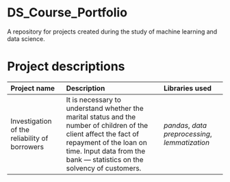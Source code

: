 # DS_Course_Portfolio

A repository for projects created during the study of machine learning and data science.

# Project descriptions

| Project name | Description | Libraries used | 
| :---------------------- | :---------------------- | :---------------------- |
|Investigation of the reliability of borrowers | It is necessary to understand whether the marital status and the number of children of the client affect the fact of repayment of the loan on time. Input data from the bank — statistics on the solvency of customers.| *pandas*, *data preprocessing*, *lemmatization* |
